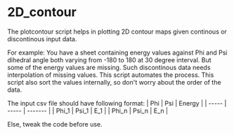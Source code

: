 # 2D_contour

The plotcontour script helps in plotting 2D contour maps given continous or discontinous input data.

For example:
You have a sheet containing energy values against Phi and Psi dihedral angle both varying from -180 to 180 at 30 degree interval. 
But some of the energy values are missing. Such discontinous data needs interpolation of missing values. This script automates the process. 
This script also sort the values internally, so don't worry about the order of the data. 

The input csv file should have following format:
|  Phi  |  Psi  |  Energy  |
| ----- | ----- | -------  |
| Phi_1 | Psi_1 |   E_1    |
| Phi_n | Psi_n |   E_n    |

Else, tweak the code before use.

